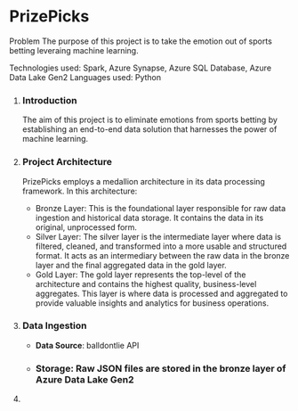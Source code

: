 # PrizePicks
Problem
The purpose of this project is to take the emotion out of sports betting leveraing machine learning.

Technologies used: Spark, Azure Synapse, Azure SQL Database, Azure Data Lake Gen2
Languages used: Python
1. ### Introduction
   The aim of this project is to eliminate emotions from sports betting by establishing an end-to-end data solution that harnesses the power of machine learning.
2. ### Project Architecture
   PrizePicks employs a medallion architecture in its data processing framework. In this architecture:
   - Bronze Layer: This is the foundational layer responsible for raw data ingestion and historical data storage. It contains the data in its original, unprocessed form.
   - Silver Layer: The silver layer is the intermediate layer where data is filtered, cleaned, and transformed into a more usable and structured format. It acts as an intermediary between the raw data in the bronze layer and the final aggregated data in the gold layer.
   - Gold Layer: The gold layer represents the top-level of the architecture and contains the highest quality, business-level aggregates. This layer is where data is processed and aggregated to provide valuable insights and analytics for business operations.

3. ### Data Ingestion
   - **Data Source**: balldontlie API
   - ### Storage: Raw JSON files are stored in the bronze layer of Azure Data Lake Gen2
5. 











